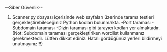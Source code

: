 --Siber Güvenlik--
1) Scanner.py dosyası içerisinde web sayfaları üzerinde tarama testleri gerçekleştirebileceğiniz Python kodları bulunmakta. 
  -Port taraması
  -Subdomain taraması
  -Dizin taraması gibi tarayıcı kodları yer almaktadır.
  (Not: Subdomain taraması gerçekleştiriken wordlist kullanmanız gerekmektedir. Lütfen dikkat ediniz. Hatalı gördüğünüz yerleri bildirmeyi unutmayınız!!!)
